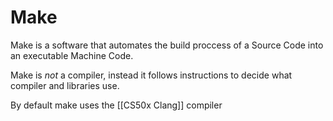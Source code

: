 # Make
Make is a software that automates the build proccess of a Source Code into an executable Machine Code.

Make is *not* a compiler, instead it follows instructions to decide what compiler and libraries use.

By default make uses the [[CS50x Clang]] compiler